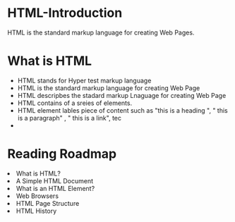 # HTML-Introduction
HTML is the standard markup language for creating Web Pages.


<h1> What is HTML </h1>
 
<ul>
  <li> HTML stands for Hyper test markup language </li>
    <li> HTML is the standard markup language for creating Web Page</li>
  <li> HTML descripbes the stadard markup  Lnaguage for creating Web Page
    <li>HTML contains of a sreies of elements.</li>
    <li>HTML element lables piece of content   such as "this is a heading ", " this is a paragraph"
, " this is a link", tec<li>


</ul>

<h1> Reading Roadmap </h1>
 
<li> What is HTML?
<li> A Simple HTML Document
<li> What is an HTML Element?
<li> Web Browsers
<li> HTML Page Structure
<li> HTML History
